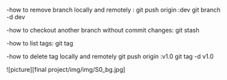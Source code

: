 -how to remove branch locally and remotely :
git push origin :dev
git branch -d dev

-how to checkout another branch without commit changes:
git stash 

-how to list tags:
git tag

-how to delete tag locally and remotely
git push origin :v1.0
git tag -d v1.0


![picture][final project/img/img/S0_bg.jpg]

